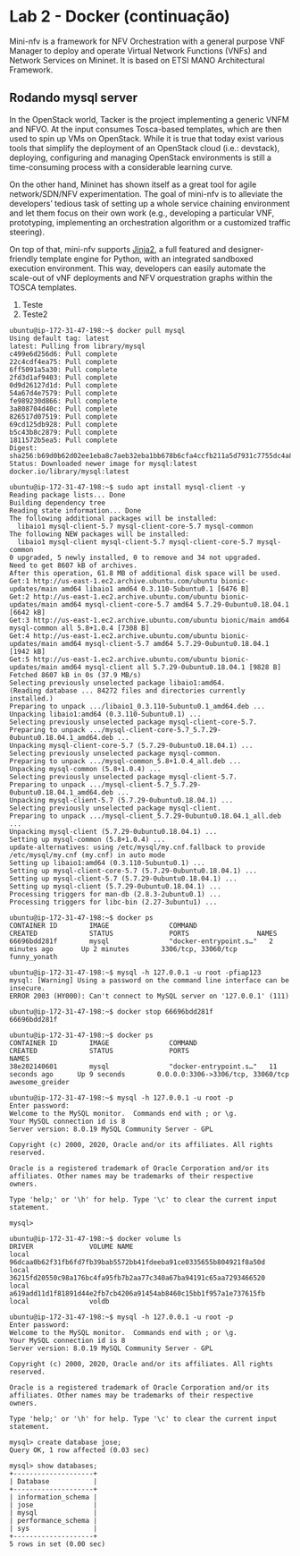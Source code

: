 # Lab 2 - Docker (continuação)
Mini-nfv is a framework for NFV Orchestration with a general purpose VNF Manager to deploy and operate Virtual Network Functions (VNFs) and Network Services on Mininet. It is based on ETSI MANO Architectural Framework.

Rodando mysql server
--------------
In the OpenStack world, Tacker is the project implementing a generic VNFM and NFVO. At the input consumes Tosca-based templates, which are then used to spin up VMs on OpenStack. While it is true that today exist various tools that simplify the deployment of an OpenStack cloud (i.e.: devstack), deploying, configuring and managing OpenStack environments is still a time-consuming process with a considerable learning curve.

On the other hand, Mininet has shown itself as a great tool for agile network/SDN/NFV experimentation. The goal of mini-nfv is to alleviate the developers’ tedious task of setting up a whole service chaining environment and let them focus on their own work (e.g., developing a particular VNF, prototyping, implementing an orchestration algorithm or a customized traffic steering).

On top of that, mini-nfv supports [Jinja2](http://jinja.pocoo.org/docs/2.10/), a full featured and designer-friendly template engine for Python, with an integrated sandboxed execution environment. This way, developers can easily automate the scale-out of vNF deployments and NFV orquestration graphs within the TOSCA templates.
1. Teste
2. Teste2

```
ubuntu@ip-172-31-47-198:~$ docker pull mysql
Using default tag: latest
latest: Pulling from library/mysql
c499e6d256d6: Pull complete 
22c4cdf4ea75: Pull complete 
6ff5091a5a30: Pull complete 
2fd3d1af9403: Pull complete 
0d9d26127d1d: Pull complete 
54a67d4e7579: Pull complete 
fe989230d866: Pull complete 
3a808704d40c: Pull complete 
826517d07519: Pull complete 
69cd125db928: Pull complete 
b5c43b8c2879: Pull complete 
1811572b5ea5: Pull complete 
Digest: sha256:b69d0b62d02ee1eba8c7aeb32eba1bb678b6cfa4ccfb211a5d7931c7755dc4a8
Status: Downloaded newer image for mysql:latest
docker.io/library/mysql:latest
```

```
ubuntu@ip-172-31-47-198:~$ sudo apt install mysql-client -y
Reading package lists... Done
Building dependency tree       
Reading state information... Done
The following additional packages will be installed:
  libaio1 mysql-client-5.7 mysql-client-core-5.7 mysql-common
The following NEW packages will be installed:
  libaio1 mysql-client mysql-client-5.7 mysql-client-core-5.7 mysql-common
0 upgraded, 5 newly installed, 0 to remove and 34 not upgraded.
Need to get 8607 kB of archives.
After this operation, 61.8 MB of additional disk space will be used.
Get:1 http://us-east-1.ec2.archive.ubuntu.com/ubuntu bionic-updates/main amd64 libaio1 amd64 0.3.110-5ubuntu0.1 [6476 B]
Get:2 http://us-east-1.ec2.archive.ubuntu.com/ubuntu bionic-updates/main amd64 mysql-client-core-5.7 amd64 5.7.29-0ubuntu0.18.04.1 [6642 kB]
Get:3 http://us-east-1.ec2.archive.ubuntu.com/ubuntu bionic/main amd64 mysql-common all 5.8+1.0.4 [7308 B]
Get:4 http://us-east-1.ec2.archive.ubuntu.com/ubuntu bionic-updates/main amd64 mysql-client-5.7 amd64 5.7.29-0ubuntu0.18.04.1 [1942 kB]
Get:5 http://us-east-1.ec2.archive.ubuntu.com/ubuntu bionic-updates/main amd64 mysql-client all 5.7.29-0ubuntu0.18.04.1 [9828 B]
Fetched 8607 kB in 0s (37.9 MB/s)      
Selecting previously unselected package libaio1:amd64.
(Reading database ... 84272 files and directories currently installed.)
Preparing to unpack .../libaio1_0.3.110-5ubuntu0.1_amd64.deb ...
Unpacking libaio1:amd64 (0.3.110-5ubuntu0.1) ...
Selecting previously unselected package mysql-client-core-5.7.
Preparing to unpack .../mysql-client-core-5.7_5.7.29-0ubuntu0.18.04.1_amd64.deb ...
Unpacking mysql-client-core-5.7 (5.7.29-0ubuntu0.18.04.1) ...
Selecting previously unselected package mysql-common.
Preparing to unpack .../mysql-common_5.8+1.0.4_all.deb ...
Unpacking mysql-common (5.8+1.0.4) ...
Selecting previously unselected package mysql-client-5.7.
Preparing to unpack .../mysql-client-5.7_5.7.29-0ubuntu0.18.04.1_amd64.deb ...
Unpacking mysql-client-5.7 (5.7.29-0ubuntu0.18.04.1) ...
Selecting previously unselected package mysql-client.
Preparing to unpack .../mysql-client_5.7.29-0ubuntu0.18.04.1_all.deb ...
Unpacking mysql-client (5.7.29-0ubuntu0.18.04.1) ...
Setting up mysql-common (5.8+1.0.4) ...
update-alternatives: using /etc/mysql/my.cnf.fallback to provide /etc/mysql/my.cnf (my.cnf) in auto mode
Setting up libaio1:amd64 (0.3.110-5ubuntu0.1) ...
Setting up mysql-client-core-5.7 (5.7.29-0ubuntu0.18.04.1) ...
Setting up mysql-client-5.7 (5.7.29-0ubuntu0.18.04.1) ...
Setting up mysql-client (5.7.29-0ubuntu0.18.04.1) ...
Processing triggers for man-db (2.8.3-2ubuntu0.1) ...
Processing triggers for libc-bin (2.27-3ubuntu1) ...
```

```
ubuntu@ip-172-31-47-198:~$ docker ps
CONTAINER ID        IMAGE               COMMAND                  CREATED             STATUS              PORTS                 NAMES
66696bdd281f        mysql               "docker-entrypoint.s…"   2 minutes ago       Up 2 minutes        3306/tcp, 33060/tcp   funny_yonath
```

```
ubuntu@ip-172-31-47-198:~$ mysql -h 127.0.0.1 -u root -pfiap123
mysql: [Warning] Using a password on the command line interface can be insecure.
ERROR 2003 (HY000): Can't connect to MySQL server on '127.0.0.1' (111)
```

```
ubuntu@ip-172-31-47-198:~$ docker stop 66696bdd281f
66696bdd281f
```

```
ubuntu@ip-172-31-47-198:~$ docker ps
CONTAINER ID        IMAGE               COMMAND                  CREATED             STATUS              PORTS                               NAMES
38e202140601        mysql               "docker-entrypoint.s…"   11 seconds ago      Up 9 seconds        0.0.0.0:3306->3306/tcp, 33060/tcp   awesome_greider
```

```
ubuntu@ip-172-31-47-198:~$ mysql -h 127.0.0.1 -u root -p
Enter password: 
Welcome to the MySQL monitor.  Commands end with ; or \g.
Your MySQL connection id is 8
Server version: 8.0.19 MySQL Community Server - GPL

Copyright (c) 2000, 2020, Oracle and/or its affiliates. All rights reserved.

Oracle is a registered trademark of Oracle Corporation and/or its
affiliates. Other names may be trademarks of their respective
owners.

Type 'help;' or '\h' for help. Type '\c' to clear the current input statement.

mysql>
```

```
ubuntu@ip-172-31-47-198:~$ docker volume ls
DRIVER              VOLUME NAME
local               96dcaa0b62f31fb6fd7fb39bab5572bb41fdeeba91ce0335655b804921f8a50d
local               36215fd20550c98a176bc4fa95fb7b2aa77c340a67ba94191c65aa7293466520
local               a619add11d1f81891d44e2fb7cb4206a91454ab8460c15bb1f957a1e737615fb
local               voldb
```

```
ubuntu@ip-172-31-47-198:~$ mysql -h 127.0.0.1 -u root -p
Enter password: 
Welcome to the MySQL monitor.  Commands end with ; or \g.
Your MySQL connection id is 8
Server version: 8.0.19 MySQL Community Server - GPL

Copyright (c) 2000, 2020, Oracle and/or its affiliates. All rights reserved.

Oracle is a registered trademark of Oracle Corporation and/or its
affiliates. Other names may be trademarks of their respective
owners.

Type 'help;' or '\h' for help. Type '\c' to clear the current input statement.

mysql> create database jose;
Query OK, 1 row affected (0.03 sec)

mysql> show databases;
+--------------------+
| Database           |
+--------------------+
| information_schema |
| jose               |
| mysql              |
| performance_schema |
| sys                |
+--------------------+
5 rows in set (0.00 sec)
```
